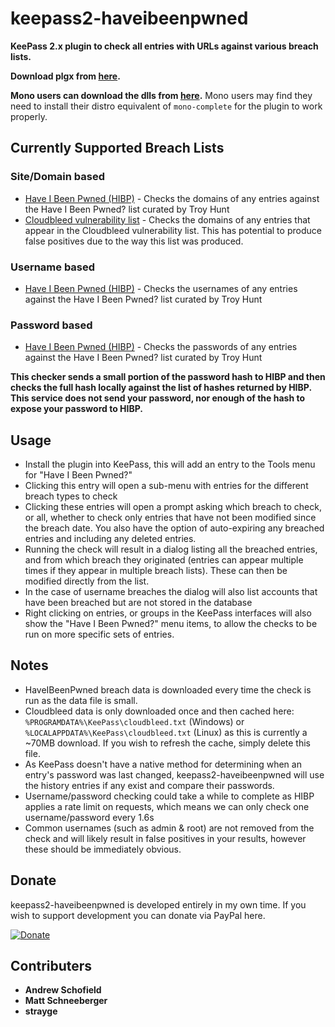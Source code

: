 # keepass2-haveibeenpwned

**KeePass 2.x plugin to check all entries with URLs against various breach lists.**

**Download plgx from [here](https://github.com/andrew-schofield/keepass2-haveibeenpwned/raw/master/HaveIBeenPwned.plgx).**

**Mono users can download the dlls from [here](https://github.com/andrew-schofield/keepass2-haveibeenpwned/tree/master/mono).**
Mono users may find they need to install their distro equivalent of `mono-complete` for the plugin to work properly.

## Currently Supported Breach Lists

### Site/Domain based
* [Have I Been Pwned (HIBP)](https://haveibeenpwned.com/) - Checks the domains of any entries against the Have I Been Pwned? list curated by Troy Hunt
* [Cloudbleed vulnerability list](https://github.com/pirate/sites-using-cloudflare) - Checks the domains of any entries that appear in the Cloudbleed vulnerability list. This has potential to produce false positives due to the way this list was produced.

### Username based
* [Have I Been Pwned (HIBP)](https://haveibeenpwned.com/) - Checks the usernames of any entries against the Have I Been Pwned? list curated by Troy Hunt

### Password based
* [Have I Been Pwned (HIBP)](https://haveibeenpwned.com/) - Checks the passwords of any entries against the Have I Been Pwned? list curated by Troy Hunt

**This checker sends a small portion of the password hash to HIBP and then checks the full hash locally against the list of hashes returned by HIBP. This service does not send your password, nor enough of the hash to expose your password to HIBP.**

## Usage

* Install the plugin into KeePass, this will add an entry to the Tools menu for "Have I Been Pwned?"
* Clicking this entry will open a sub-menu with entries for the different breach types to check
* Clicking these entries will open a prompt asking which breach to check, or all, whether to check only entries that have not been modified since the breach date. You also have the option of auto-expiring any breached entries and including any deleted entries.
* Running the check will result in a dialog listing all the breached entries, and from which breach they originated (entries can appear multiple times if they appear in multiple breach lists). These can then be modified directly from the list.
* In the case of username breaches the dialog will also list accounts that have been breached but are not stored in the database
* Right clicking on entries, or groups in the KeePass interfaces will also show the "Have I Been Pwned?" menu items, to allow the checks to be run on more specific sets of entries.


## Notes

* HaveIBeenPwned breach data is downloaded every time the check is run as the data file is small.
* Cloudbleed data is only downloaded once and then cached here: `%PROGRAMDATA%\KeePass\cloudbleed.txt` (Windows) or `%LOCALAPPDATA%\KeePass\cloudbleed.txt` (Linux) as this is currently a ~70MB download. If you wish to refresh the cache, simply delete this file.
* As KeePass doesn't have a native method for determining when an entry's password was last changed, keepass2-haveibeenpwned will use the history entries if any exist and compare their passwords.
* Username/password checking could take a while to complete as HIBP applies a rate limit on requests, which means we can only check one username/password every 1.6s
* Common usernames (such as admin & root) are not removed from the check and will likely result in false positives in your results, however these should be immediately obvious.

## Donate

keepass2-haveibeenpwned is developed entirely in my own time. If you wish to support development you can donate via PayPal here.

[![Donate](https://img.shields.io/badge/Donate-PayPal-green.svg)](https://www.paypal.com/cgi-bin/webscr?cmd=_s-xclick&hosted_button_id=S2DVYTS47PX4S)

## Contributers

* **Andrew Schofield**
* **Matt Schneeberger**
* **strayge**